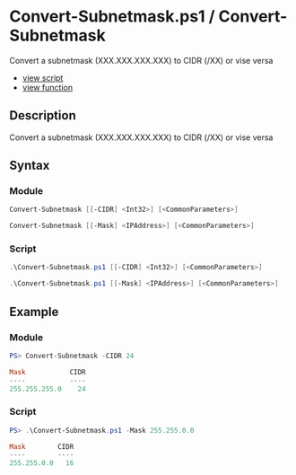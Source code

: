 # Convert-Subnetmask.ps1 / Convert-Subnetmask

Convert a subnetmask (XXX.XXX.XXX.XXX) to CIDR (/XX) or vise versa

* [view script](https://github.com/BornToBeRoot/PowerShell/blob/master/Scripts/Convert-Subnetmask.ps1)
* [view function](https://github.com/BornToBeRoot/PowerShell/blob/master/Module/LazyAdmin/Convert-Subnetmask.ps1)

## Description

Convert a subnetmask (XXX.XXX.XXX.XXX) to CIDR (/XX) or vise versa

## Syntax

### Module

```powershell
Convert-Subnetmask [[-CIDR] <Int32>] [<CommonParameters>]

Convert-Subnetmask [[-Mask] <IPAddress>] [<CommonParameters>]
```

### Script

```powershell
.\Convert-Subnetmask.ps1 [[-CIDR] <Int32>] [<CommonParameters>]

.\Convert-Subnetmask.ps1 [[-Mask] <IPAddress>] [<CommonParameters>]
``` 

## Example

### Module

```powershell
PS> Convert-Subnetmask -CIDR 24

Mask           CIDR
----           ----
255.255.255.0    24
```

### Script

```powershell
PS> .\Convert-Subnetmask.ps1 -Mask 255.255.0.0

Mask        CIDR
----        ----
255.255.0.0   16
```
